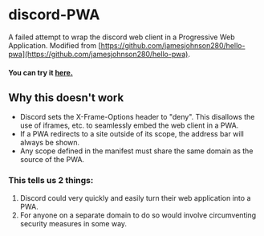 # discord-PWA
A failed attempt to wrap the discord web client in a Progressive Web Application. Modified from [https://github.com/jamesjohnson280/hello-pwa](https://github.com/jamesjohnson280/hello-pwa).
#### You can try it [here.](https://neverdecaf.github.io/discord-PWA/)

## Why this doesn't work
- Discord sets the X-Frame-Options header to "deny". This disallows the use of iframes, etc. to seamlessly embed the web client in a PWA.
- If a PWA redirects to a site outside of its scope, the address bar will always be shown.
- Any scope defined in the manifest must share the same domain as the source of the PWA.

### This tells us 2 things:
1. Discord could very quickly and easily turn their web application into a PWA.
2. For anyone on a separate domain to do so would involve circumventing security measures in some way.
